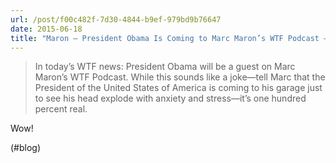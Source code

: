 ```yaml
---
url: /post/f00c482f-7d30-4844-b9ef-979bd9b76647
date: 2015-06-18
title: "Maron – President Obama Is Coming to Marc Maron’s WTF Podcast – IFC"
---
```


> In today’s WTF news: President Obama will be a guest on Marc Maron’s WTF Podcast. While this sounds like a joke—tell Marc that the President of the United States of America is coming to his garage just to see his head explode with anxiety and stress—it’s one hundred percent real. 



Wow!



(#blog)